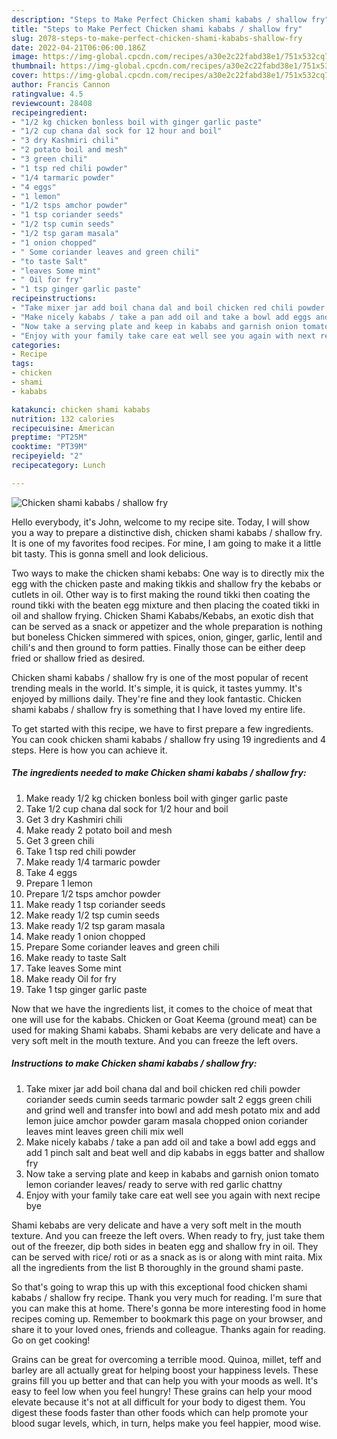 ```yaml
---
description: "Steps to Make Perfect Chicken shami kababs / shallow fry"
title: "Steps to Make Perfect Chicken shami kababs / shallow fry"
slug: 2078-steps-to-make-perfect-chicken-shami-kababs-shallow-fry
date: 2022-04-21T06:06:00.186Z
image: https://img-global.cpcdn.com/recipes/a30e2c22fabd38e1/751x532cq70/chicken-shami-kababs-shallow-fry-recipe-main-photo.jpg
thumbnail: https://img-global.cpcdn.com/recipes/a30e2c22fabd38e1/751x532cq70/chicken-shami-kababs-shallow-fry-recipe-main-photo.jpg
cover: https://img-global.cpcdn.com/recipes/a30e2c22fabd38e1/751x532cq70/chicken-shami-kababs-shallow-fry-recipe-main-photo.jpg
author: Francis Cannon
ratingvalue: 4.5
reviewcount: 28408
recipeingredient:
- "1/2 kg chicken bonless boil with ginger garlic paste"
- "1/2 cup chana dal sock for 12 hour and boil"
- "3 dry Kashmiri chili"
- "2 potato boil and mesh"
- "3 green chili"
- "1 tsp red chili powder"
- "1/4 tarmaric powder"
- "4 eggs"
- "1 lemon"
- "1/2 tsps amchor powder"
- "1 tsp coriander seeds"
- "1/2 tsp cumin seeds"
- "1/2 tsp garam masala"
- "1 onion chopped"
- " Some coriander leaves and green chili"
- "to taste Salt"
- "leaves Some mint"
- " Oil for fry"
- "1 tsp ginger garlic paste"
recipeinstructions:
- "Take mixer jar add boil chana dal and boil chicken red chili powder coriander seeds cumin seeds tarmaric powder salt 2 eggs green chili and grind well and transfer into bowl and add mesh potato mix and add lemon juice amchor powder garam masala chopped onion coriander leaves mint leaves green chili mix well"
- "Make nicely kababs / take a pan add oil and take a bowl add eggs and add 1 pinch salt and beat well and dip kababs in eggs batter and shallow fry"
- "Now take a serving plate and keep in kababs and garnish onion tomato lemon coriander leaves/ ready to serve with red garlic chattny"
- "Enjoy with your family take care eat well see you again with next recipe bye"
categories:
- Recipe
tags:
- chicken
- shami
- kababs

katakunci: chicken shami kababs 
nutrition: 132 calories
recipecuisine: American
preptime: "PT25M"
cooktime: "PT39M"
recipeyield: "2"
recipecategory: Lunch

---
```



![Chicken shami kababs / shallow fry](https://img-global.cpcdn.com/recipes/a30e2c22fabd38e1/751x532cq70/chicken-shami-kababs-shallow-fry-recipe-main-photo.jpg)

Hello everybody, it's John, welcome to my recipe site. Today, I will show you a way to prepare a distinctive dish, chicken shami kababs / shallow fry. It is one of my favorites food recipes. For mine, I am going to make it a little bit tasty. This is gonna smell and look delicious.

Two ways to make the chicken shami kebabs: One way is to directly mix the egg with the chicken paste and making tikkis and shallow fry the kebabs or cutlets in oil. Other way is to first making the round tikki then coating the round tikki with the beaten egg mixture and then placing the coated tikki in oil and shallow frying. Chicken Shami Kababs/Kebabs, an exotic dish that can be served as a snack or appetizer and the whole preparation is nothing but boneless Chicken simmered with spices, onion, ginger, garlic, lentil and chili&#39;s and then ground to form patties. Finally those can be either deep fried or shallow fried as desired.

Chicken shami kababs / shallow fry is one of the most popular of recent trending meals in the world. It's simple, it is quick, it tastes yummy. It's enjoyed by millions daily. They're fine and they look fantastic. Chicken shami kababs / shallow fry is something that I have loved my entire life.


To get started with this recipe, we have to first prepare a few ingredients. You can cook chicken shami kababs / shallow fry using 19 ingredients and 4 steps. Here is how you can achieve it.

<!--inarticleads1-->

##### The ingredients needed to make Chicken shami kababs / shallow fry:

1. Make ready 1/2 kg chicken bonless boil with ginger garlic paste
1. Take 1/2 cup chana dal sock for 1/2 hour and boil
1. Get 3 dry Kashmiri chili
1. Make ready 2 potato boil and mesh
1. Get 3 green chili
1. Take 1 tsp red chili powder
1. Make ready 1/4 tarmaric powder
1. Take 4 eggs
1. Prepare 1 lemon
1. Prepare 1/2 tsps amchor powder
1. Make ready 1 tsp coriander seeds
1. Make ready 1/2 tsp cumin seeds
1. Make ready 1/2 tsp garam masala
1. Make ready 1 onion chopped
1. Prepare  Some coriander leaves and green chili
1. Make ready to taste Salt
1. Take leaves Some mint
1. Make ready  Oil for fry
1. Take 1 tsp ginger garlic paste


Now that we have the ingredients list, it comes to the choice of meat that one will use for the kababs. Chicken or Goat Keema (ground meat) can be used for making Shami kababs. Shami kebabs are very delicate and have a very soft melt in the mouth texture. And you can freeze the left overs. 

<!--inarticleads2-->

##### Instructions to make Chicken shami kababs / shallow fry:

1. Take mixer jar add boil chana dal and boil chicken red chili powder coriander seeds cumin seeds tarmaric powder salt 2 eggs green chili and grind well and transfer into bowl and add mesh potato mix and add lemon juice amchor powder garam masala chopped onion coriander leaves mint leaves green chili mix well
1. Make nicely kababs / take a pan add oil and take a bowl add eggs and add 1 pinch salt and beat well and dip kababs in eggs batter and shallow fry
1. Now take a serving plate and keep in kababs and garnish onion tomato lemon coriander leaves/ ready to serve with red garlic chattny
1. Enjoy with your family take care eat well see you again with next recipe bye


Shami kebabs are very delicate and have a very soft melt in the mouth texture. And you can freeze the left overs. When ready to fry, just take them out of the freezer, dip both sides in beaten egg and shallow fry in oil. They can be served with rice/ roti or as a snack as is or along with mint raita. Mix all the ingredients from the list B thoroughly in the ground shami paste. 

So that's going to wrap this up with this exceptional food chicken shami kababs / shallow fry recipe. Thank you very much for reading. I'm sure that you can make this at home. There's gonna be more interesting food in home recipes coming up. Remember to bookmark this page on your browser, and share it to your loved ones, friends and colleague. Thanks again for reading. Go on get cooking!

Grains can be great for overcoming a terrible mood. Quinoa, millet, teff and barley are all actually great for helping boost your happiness levels. These grains fill you up better and that can help you with your moods as well. It's easy to feel low when you feel hungry! These grains can help your mood elevate because it's not at all difficult for your body to digest them. You digest these foods faster than other foods which can help promote your blood sugar levels, which, in turn, helps make you feel happier, mood wise.

